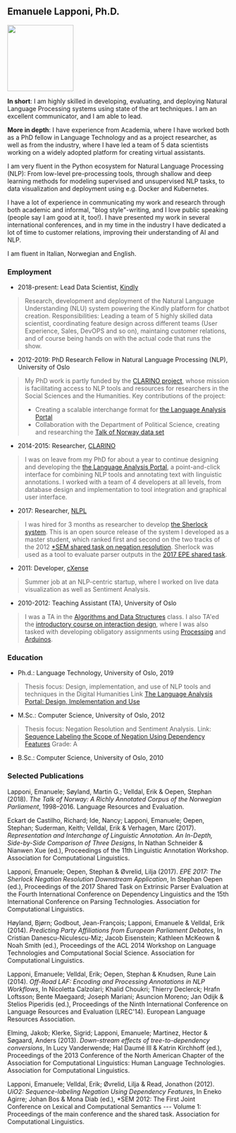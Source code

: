 ## Emanuele Lapponi, Ph.D.

<img src="/images/eman.jpg" width="150">

**In short**: I am highly skilled in developing, evaluating, and deploying Natural Language Processing systems using state of the art techniques. I am an excellent communicator, and I am able to lead.

**More in depth**: I have experience from Academia, where I have worked both as a PhD fellow in Language Technology and as a project researcher, as well as from the industry, where I have led a team of 5 data scientists working on a widely adopted platform for creating virtual assistants.

I am very fluent in the Python ecosystem for Natural Language Processing (NLP): From low-level pre-processing tools, through shallow and deep learning methods for modeling supervised and unsupervised NLP tasks, to data visualization and deployment using e.g. Docker and Kubernetes.

I have a lot of experience in communicating my work and research through both academic and informal, "blog style"-writing, and I love public speaking (people say I am good at it, too!). I have presented my work in several international conferences, and in my time in the industry I have dedicated a lot of time to customer relations, improving their understanding of AI and NLP.

I am fluent in Italian, Norwegian and English.

### Employment 

- 2018-present: Lead Data Scientist, [Kindly](https://kindly.ai/)

> Research, development and deployment of the Natural Language Understanding (NLU) system powering the Kindly platform for chatbot creation. Responsibilities: Leading a team of 5 highly skilled data scientist, coordinating feature design across different teams (User Experience, Sales, DevOPS and so on), maintaing customer relations, and of course being hands on with the actual code that runs the show.

- 2012-2019: PhD Research Fellow in Natural Language Processing (NLP), University of Oslo

> My PhD work is partly funded by the [CLARINO project](https://clarin.w.uib.no/), whose mission is facilitating access to NLP tools and resources for researchers in the Social Sciences and the Humanities. Key contributions of the project:
> - Creating a scalable interchange format for [the Language Analysis Portal](lap.clarino.uio.no)
> - Collaboration with the Department of Political Science, creating and researching the [Talk of Norway data set](https://github.com/ltgoslo/talk-of-norway)

- 2014-2015: Researcher, [CLARINO](https://clarin.w.uib.no/)

> I was on leave from my PhD for about a year to continue designing and developing the [the Language Analysis Portal](lap.clarino.uio.no), a point-and-click interface for combining NLP tools and annotating text with linguistic annotations. I worked with a team of 4 developers at all levels, from database design and implementation to tool integration and graphical user interface.

- 2017: Researcher, [NLPL](https://neic.no/nlpl/)

> I was hired for 3 months as researcher to develop [the Sherlock system](https://github.com/ltgoslo/sherlock). This is an open source release of the system I developed as a master student, which ranked first and second on the two tracks of the 2012 [\*SEM shared task on negation resolution](https://www.clips.uantwerpen.be/sem2012-st-neg/). Sherlock was used as a tool to evaluate parser outputs in the [2017 EPE shared task](http://epe.nlpl.eu/).

- 2011: Developer, [cXense](https://www.cxense.com/)

> Summer job at an NLP-centric startup, where I worked on live data visualization as well as Sentiment Analysis.

- 2010-2012: Teaching Assistant (TA), University of Oslo

> I was a TA in the [Algorithms and Data Structures](http://www.uio.no/studier/emner/matnat/ifi/INF2220/) class. I also TA'ed the [introductory course on interaction design](http://www.uio.no/studier/emner/matnat/ifi/INF1510/), where I was also tasked with developing obligatory assignments using [Processing](https://processing.org/) and [Arduinos](https://www.arduino.cc/).

### Education 

- Ph.d.: Language Technology, University of Oslo, 2019
> Thesis focus: Design, implementation, and use of NLP tools and techniques in the Digital Humanities
> Link [The Language Analysis Portal: Design, Implementation and Use](https://www.dropbox.com/s/b0h41z0kthm321f/emanuele-lapponi-phd-thesis.pdf?dl=0)

- M.Sc.: Computer Science, University of Oslo, 2012
> Thesis focus: Negation Resolution and Sentiment Analysis.
> Link: [Sequence Labeling the Scope of Negation Using Dependency Features](https://pdfs.semanticscholar.org/68b4/aea9428d2832de1e5442d85c25b129b582dd.pdf)
> Grade: A

- B.Sc.: Computer Science, University of Oslo, 2010

### Selected Publications

Lapponi, Emanuele; Søyland, Martin G.; Velldal, Erik & Oepen, Stephan (2018). *The Talk of Norway: A Richly Annotated Corpus of the Norwegian Parliament*, 1998–2016. Language Resources and Evaluation.

Eckart de Castilho, Richard; Ide, Nancy; Lapponi, Emanuele; Oepen, Stephan; Suderman, Keith; Velldal, Erik & Verhagen, Marc (2017). *Representation and Interchange of Linguistic Annotation. An In-Depth, Side-by-Side Comparison of Three Designs*, In Nathan Schneider & Nianwen Xue (ed.),  Proceedings of the 11th Linguistic Annotation Workshop. Association for Computational Linguistics.

Lapponi, Emanuele; Oepen, Stephan & Øvrelid, Lilja (2017). *EPE 2017: The Sherlock Negation Resolution Downstream Application*, In Stephan Oepen (ed.),  Proceedings of the 2017 Shared Task on Extrinsic Parser Evaluation at the Fourth International Conference on Dependency Linguistics and the 15th International Conference on Parsing Technologies.  Association for Computational Linguistics.

Høyland, Bjørn; Godbout, Jean-François; Lapponi, Emanuele & Velldal, Erik (2014). *Predicting Party Affiliations from European Parliament Debates*, In Cristian Danescu-Niculescu-Miz; Jacob Eisenstein; Kathleen McKeown & Noah Smith (ed.),  Proceedings of the ACL 2014 Workshop on Language Technologies and Computational Social Science.  Association for Computational Linguistics.

Lapponi, Emanuele; Velldal, Erik; Oepen, Stephan & Knudsen, Rune Lain (2014). *Off-Road LAF: Encoding and Processing Annotations in NLP Workflows*, In Nicoletta Calzolari; Khalid Choukri; Thierry Declerck; Hrafn Loftsson; Bente Maegaard; Joseph Mariani; Asuncion Moreno; Jan Odijk & Stelios Piperidis (ed.),  Proceedings of the Ninth International Conference on Language Resources and Evaluation (LREC'14).  European Language Resources Association.

Elming, Jakob; Klerke, Sigrid; Lapponi, Emanuele; Martinez, Hector & Søgaard, Anders (2013). *Down-stream effects of tree-to-dependency conversions*, In Lucy Vanderwende; Hal Daumé III & Katrin Kirchhoff (ed.),  Proceedings of the 2013 Conference of the North American Chapter of the Association for Computational Linguistics: Human Language Technologies.  Association for Computational Linguistics.

Lapponi, Emanuele; Velldal, Erik; Øvrelid, Lilja & Read, Jonathon (2012). *UiO2: Sequence-labeling Negation Using Dependency Features*, In Eneko Agirre; Johan Bos & Mona Diab (ed.), \*SEM 2012: The First Joint Conference on Lexical and Computational Semantics --- Volume 1: Proceedings of the main conference and the shared task.  Association for Computational Linguistics.
